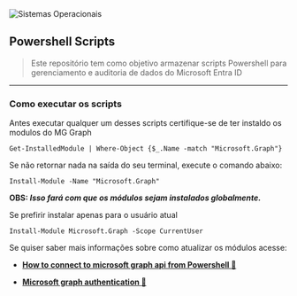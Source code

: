 <img src="https://skillicons.dev/icons?i=powershell&perline=10" alt="Sistemas Operacionais" />

## Powershell Scripts

> Este repositório tem como objetivo armazenar scripts Powershell para gerenciamento e auditoria de dados do Microsoft Entra ID
---
### Como executar os scripts
Antes executar qualquer um desses scripts certifique-se de ter instaldo os modulos do MG Graph

```	
Get-InstalledModule | Where-Object {$_.Name -match "Microsoft.Graph"}
```

Se não retornar nada na saída do seu terminal, execute o comando abaixo:

```	
Install-Module -Name "Microsoft.Graph"
```
**OBS: _Isso fará com que os módulos sejam instalados globalmente._**

Se prefirir instalar apenas para o usuário atual

```	
Install-Module Microsoft.Graph -Scope CurrentUser
```

Se quiser saber mais informações sobre como atualizar os módulos acesse:

- [**How to connect to microsoft graph api from Powershell 📍**](https://www.sharepointdiary.com/2023/04/how-to-connect-to-microsoft-graph-api-from-powershell.html)

- [**Microsoft graph authentication 📍**](https://learn.microsoft.com/en-us/powershell/module/microsoft.graph.authentication/connect-mggraph?view=graph-powershell-1.0)
